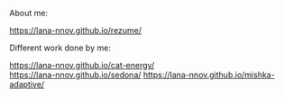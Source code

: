About me:

https://lana-nnov.github.io/rezume/

Different work done by me:

https://lana-nnov.github.io/cat-energy/    
    https://lana-nnov.github.io/sedona/
	https://lana-nnov.github.io/mishka-adaptive/
	
